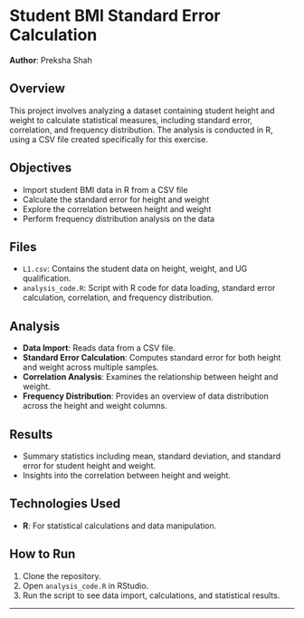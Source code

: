 # Student BMI Standard Error Calculation

**Author**: Preksha Shah  

## Overview
This project involves analyzing a dataset containing student height and weight to calculate statistical measures, including standard error, correlation, and frequency distribution. The analysis is conducted in R, using a CSV file created specifically for this exercise.

## Objectives
- Import student BMI data in R from a CSV file
- Calculate the standard error for height and weight
- Explore the correlation between height and weight
- Perform frequency distribution analysis on the data

## Files
- `L1.csv`: Contains the student data on height, weight, and UG qualification.
- `analysis_code.R`: Script with R code for data loading, standard error calculation, correlation, and frequency distribution.

## Analysis
- **Data Import**: Reads data from a CSV file.
- **Standard Error Calculation**: Computes standard error for both height and weight across multiple samples.
- **Correlation Analysis**: Examines the relationship between height and weight.
- **Frequency Distribution**: Provides an overview of data distribution across the height and weight columns.

## Results
- Summary statistics including mean, standard deviation, and standard error for student height and weight.
- Insights into the correlation between height and weight.

## Technologies Used
- **R**: For statistical calculations and data manipulation.

## How to Run
1. Clone the repository.
2. Open `analysis_code.R` in RStudio.
3. Run the script to see data import, calculations, and statistical results.

---

